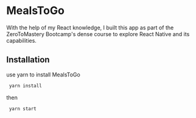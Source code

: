 # MealsToGo

With the help of my React knowledge, I built this app as part of the ZeroToMastery Bootcamp's dense course to explore React Native and its capabilities.

## Installation

use yarn to install MealsToGo
```bash
 yarn install
```
then
```bash
 yarn start
```
